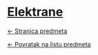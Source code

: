 # [Elektrane](https://www.github.com/studosi-fer/ELE)
[<- Stranica predmeta](https://www.fer.unizg.hr/predmet/ele)

[<- Povratak na listu predmeta](https://www.github.com/studosi/FER)